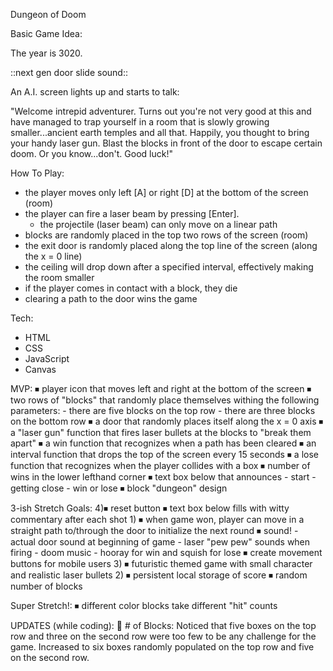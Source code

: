 Dungeon of Doom

Basic Game Idea:

The year is 3020.

::next gen door slide sound::

An A.I. screen lights up and starts to talk: 

"Welcome intrepid adventurer. Turns out you're not very good at this and have managed to trap yourself in a room that is slowly growing smaller...ancient earth temples and all that. Happily, you thought to bring your handy laser gun. Blast the blocks in front of the door to escape certain doom. Or you know...don't. Good luck!"


How To Play:
- the player moves only left [A] or right [D] at the bottom of the screen (room)
- the player can fire a laser beam by pressing [Enter].
    - the projectile (laser beam) can only move on a linear path
- blocks are randomly placed in the top two rows of the screen (room)
- the exit door is randomly placed along the top line of the screen (along the x = 0 line)
- the ceiling will drop down after a specified interval, effectively making the room smaller
- if the player comes in contact with a block, they die
- clearing a path to the door wins the game


Tech:
- HTML
- CSS
- JavaScript
- Canvas


MVP:
⏹ player icon that moves left and right at the bottom of the screen
⏹ two rows of "blocks" that randomly place themselves withing the following parameters:
    - there are five blocks on the top row
    - there are three blocks on the bottom row
⏹ a door that randomly places itself along the x = 0 axis
⏹ a "laser gun" function that fires laser bullets at the blocks to "break them apart"
⏹ a win function that recognizes when a path has been cleared
⏹ an interval function that drops the top of the screen every 15 seconds 
⏹ a lose function that recognizes when the player collides with a box
⏹ number of wins in the lower lefthand corner
⏹ text box below that announces 
    - start
    - getting close
    - win or lose
⏹ block "dungeon" design


3-ish Stretch Goals:
    4)⏹ reset button
⏹ text box below fills with witty commentary after each shot
    1) ⏹ when game won, player can move in a straight path to/through the door to initialize the next round
⏹ sound!
    - actual door sound at beginning of game
    - laser "pew pew" sounds when firing
    - doom music
    - hooray for win and squish for lose 
⏹ create movement buttons for mobile users
    3) ⏹ futuristic themed game with small character and realistic laser bullets
    2) ⏹ persistent local storage of score
⏹ random number of blocks

Super Stretch!:
⏹ different color blocks take different "hit" counts


UPDATES (while coding):
👾 # of Blocks: Noticed that five boxes on the top row and three on the second row were too few to be any challenge for the game. Increased to six boxes randomly populated on the top row and five on the second row.